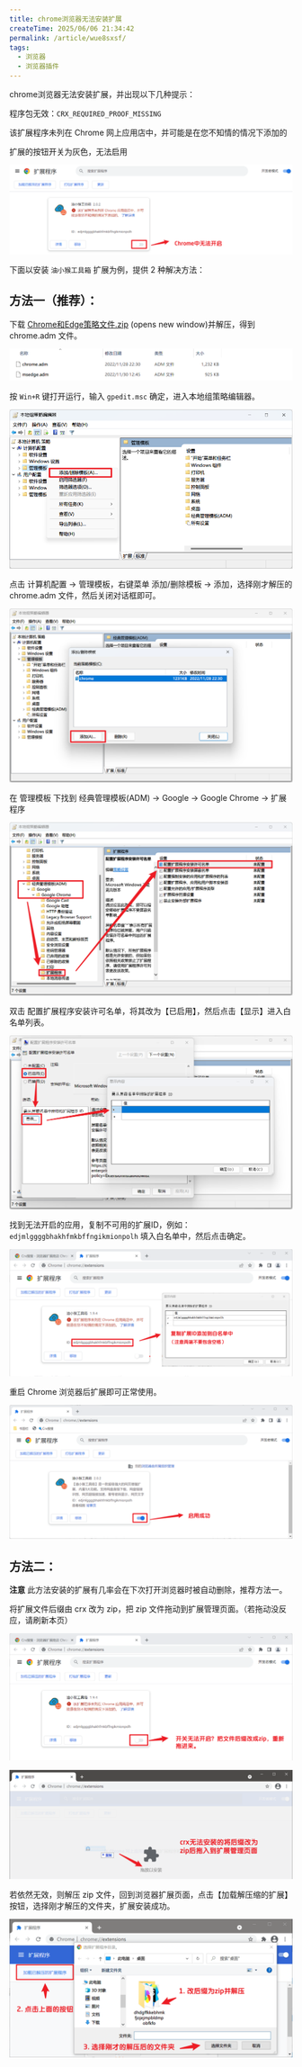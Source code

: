 ```yaml
---
title: chrome浏览器无法安装扩展
createTime: 2025/06/06 21:34:42
permalink: /article/wue8sxsf/
tags:
  - 浏览器
  - 浏览器插件
---
```


chrome浏览器无法安装扩展，并出现以下几种提示：

程序包无效：`CRX_REQUIRED_PROOF_MISSING`

该扩展程序未列在 Chrome 网上应用店中，并可能是在您不知情的情况下添加的

扩展的按钮开关为灰色，无法启用

![alt text](1.png)

下面以安装 `油小猴工具箱` 扩展为例，提供 2 种解决方法：

## 方法一（推荐）：

下载 [Chrome和Edge策略文件.zip](https://pan.quark.cn/s/8a6b5734c68d) (opens new window)并解压，得到 chrome.adm 文件。

![alt text](2.png)

按 `Win+R` 键打开运行，输入 `gpedit.msc` 确定，进入本地组策略编辑器。

![alt text](3.png)

点击 计算机配置 -> 管理模板，右键菜单 添加/删除模板 -> 添加，选择刚才解压的 chrome.adm 文件，然后关闭对话框即可。

![alt text](4.png)

在 管理模板 下找到 经典管理模板(ADM) -> Google -> Google Chrome -> 扩展程序

![alt text](5.png)

双击 配置扩展程序安装许可名单，将其改为【已启用】，然后点击【显示】进入白名单列表。

![alt text](6.png)

找到无法开启的应用，复制不可用的扩展ID，例如：`edjmlggggbhakhfmkbffngikmionpolh` 填入白名单中，然后点击确定。

![alt text](7.png)

重启 Chrome 浏览器后扩展即可正常使用。

![alt text](8.png)

## 方法二：

**注意**
此方法安装的扩展有几率会在下次打开浏览器时被自动删除，推荐方法一。

将扩展文件后缀由 crx 改为 zip，把 zip 文件拖动到扩展管理页面。（若拖动没反应，请刷新本页）

![alt text](21.png)

![alt text](22.png)

若依然无效，则解压 zip 文件，回到浏览器扩展页面，点击【加载解压缩的扩展】按钮，选择刚才解压的文件夹，扩展安装成功。

![alt text](23.png)